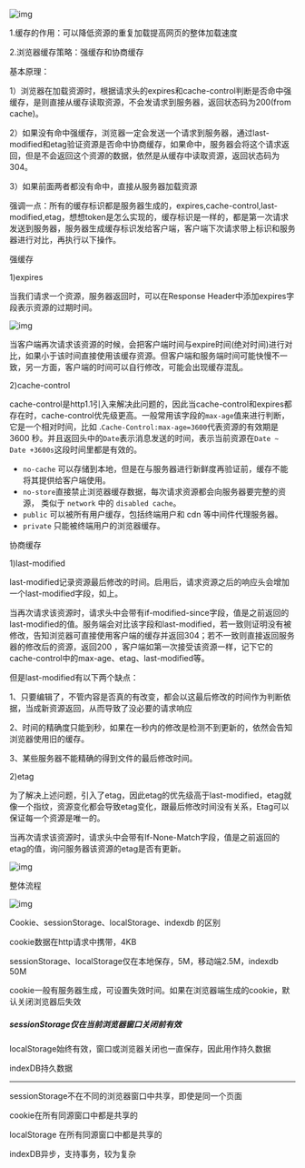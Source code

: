 ![img](https://pica.zhimg.com/80/v2-a12089d5fea727332a8aba4ce009891a_720w.webp?source=d16d100b)

1.缓存的作用：可以降低资源的重复加载提高网页的整体加载速度

2.浏览器缓存策略：强缓存和协商缓存

基本原理：

1）浏览器在加载资源时，根据请求头的expires和cache-control判断是否命中强缓存，是则直接从缓存读取资源，不会发请求到服务器，返回状态码为200(from cache)。

2）如果没有命中强缓存，浏览器一定会发送一个请求到服务器，通过last-modified和etag验证资源是否命中协商缓存，如果命中，服务器会将这个请求返回，但是不会返回这个资源的数据，依然是从缓存中读取资源，返回状态码为304。

3）如果前面两者都没有命中，直接从服务器加载资源

强调一点：所有的缓存标识都是服务器生成的，expires,cache-control,last-modified,etag，想想token是怎么实现的，缓存标识是一样的，都是第一次请求发送到服务器，服务器生成缓存标识发给客户端，客户端下次请求带上标识和服务器进行对比，再执行以下操作。

强缓存

1)expires

当我们请求一个资源，服务器返回时，可以在Response Header中添加expires字段表示资源的过期时间。

![img](https://picx.zhimg.com/80/v2-7d73c719873a6d254b113cdaee9a2378_720w.webp?source=d16d100b)

当客户端再次请求该资源的时候，会把客户端时间与expire时间(绝对时间)进行对比，如果小于该时间直接使用该缓存资源。但客户端和服务端时间可能快慢不一致，另一方面，客户端的时间可以自行修改，可能会出现缓存混乱。

2)cache-control

cache-control是http1.1引入来解决此问题的，因此当cache-control和expires都存在时，cache-control优先级更高。一般常用该字段的`max-age`值来进行判断，它是一个相对时间，比如 .`Cache-Control:max-age=3600`代表资源的有效期是 3600 秒。并且返回头中的`Date`表示消息发送的时间，表示当前资源在`Date ~ Date +3600s`这段时间里都是有效的。

- `no-cache` 可以存储到本地，但是在与服务器进行新鲜度再验证前，缓存不能将其提供给客户端使用。
- `no-store`直接禁止浏览器缓存数据，每次请求资源都会向服务器要完整的资源， 类似于 `network` 中的 `disabled cache`。
- `public` 可以被所有用户缓存，包括终端用户和 cdn 等中间件代理服务器。
- `private` 只能被终端用户的浏览器缓存。

协商缓存

1)last-modified

last-modified记录资源最后修改的时间。启用后，请求资源之后的响应头会增加一个last-modified字段，如上。

当再次请求该资源时，请求头中会带有if-modified-since字段，值是之前返回的last-modified的值。服务端会对比该字段和last-modified，若一致则证明没有被修改，告知浏览器可直接使用客户端的缓存并返回304；若不一致则直接返回服务器的修改后的资源，返回200 ，客户端如第一次接受该资源一样，记下它的cache-control中的max-age、etag、last-modified等。

但是last-modified有以下两个缺点：

1、只要编辑了，不管内容是否真的有改变，都会以这最后修改的时间作为判断依据，当成新资源返回，从而导致了没必要的请求响应

2、时间的精确度只能到秒，如果在一秒内的修改是检测不到更新的，依然会告知浏览器使用旧的缓存。

3、某些服务器不能精确的得到文件的最后修改时间。

2)etag

为了解决上述问题，引入了etag，因此etag的优先级高于last-modified，etag就像一个指纹，资源变化都会导致etag变化，跟最后修改时间没有关系，Etag可以保证每一个资源是唯一的。

当再次请求该资源时，请求头中会带有If-None-Match字段，值是之前返回的etag的值，询问服务器该资源的etag是否有更新。



![img](https://pica.zhimg.com/80/v2-e231d2d654aa2b972eee7109539becbc_720w.webp?source=d16d100b)

整体流程

![img](https://picx.zhimg.com/80/v2-06c8da98ecbf4bd352046daafcbd9660_720w.webp?source=d16d100b)

Cookie、sessionStorage、localStorage、indexdb 的区别

cookie数据在http请求中携带，4KB

sessionStorage、localStorage仅在本地保存，5M，移动端2.5M，indexdb 50M

cookie一般有服务器生成，可设置失效时间。如果在浏览器端生成的cookie，默认关闭浏览器后失效

##### sessionStorage仅在当前浏览器窗口关闭前有效

localStorage始终有效，窗口或浏览器关闭也一直保存，因此用作持久数据

indexDB持久数据

------------------------------------------------------------------------------------------------------

sessionStorage不在不同的浏览器窗口中共享，即使是同一个页面

cookie在所有同源窗口中都是共享的

localStorage 在所有同源窗口中都是共享的

indexDB异步，支持事务，较为复杂

